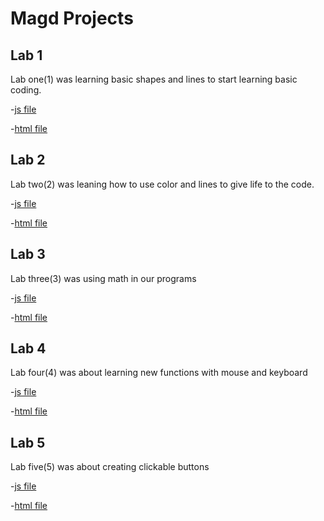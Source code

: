 # Magd Projects
## Lab 1
Lab one(1) was learning basic shapes and lines to start learning basic coding.

-[js file](https://github.com/Kinjaus/Magd-Work/blob/gh-pages/MagD%20folder/Lab%201/p5.js)

-[html file](https://github.com/Kinjaus/Magd-Work/blob/gh-pages/MagD%20folder/Lab%201/index.html)

## Lab 2
Lab two(2) was leaning how to use color and lines to give life to the code.

-[js file](https://github.com/Kinjaus/Magd-Work/blob/gh-pages/MagD%20folder/Lab%202/p5.js)

-[html file](https://github.com/Kinjaus/Magd-Work/blob/gh-pages/MagD%20folder/Lab%202/index.html)

## Lab 3
Lab three(3) was using math in our programs

-[js file](https://github.com/Kinjaus/Magd-Work/blob/gh-pages/MagD%20folder/Lab%203/p5.js)

-[html file](https://github.com/Kinjaus/Magd-Work/blob/gh-pages/MagD%20folder/Lab%203/index.html)

## Lab 4
Lab four(4) was about learning new functions with mouse and keyboard

-[js file](https://github.com/Kinjaus/Magd-Work/blob/gh-pages/MagD%20folder/Lab%204/p5.js)

-[html file](https://github.com/Kinjaus/Magd-Work/blob/gh-pages/MagD%20folder/Lab%204/index.html)

## Lab 5
Lab five(5) was about creating clickable buttons

-[js file](https://github.com/Kinjaus/Magd-Work/blob/gh-pages/MagD%20folder/Lab%205/p5.js)

-[html file](https://github.com/Kinjaus/Magd-Work/blob/gh-pages/MagD%20folder/Lab%205/index.html)

